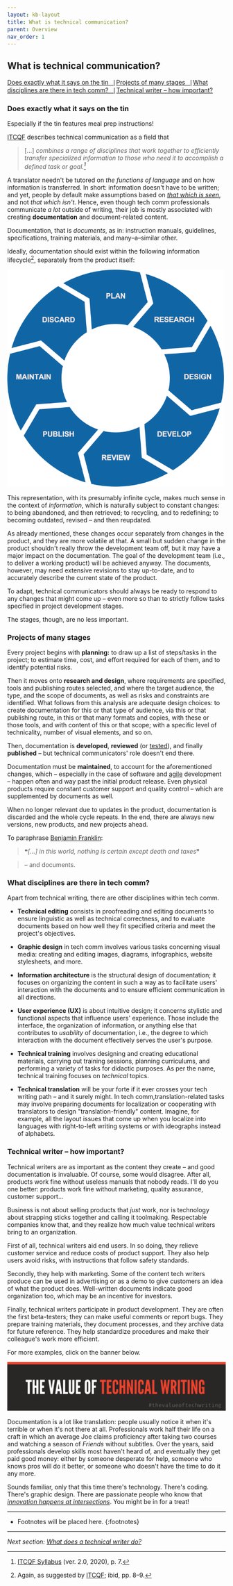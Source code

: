```yaml
---
layout: kb-layout
title: What is technical communication?
parent: Overview
nav_order: 1
---
```


## What is technical communication?

[Does exactly what it says on the tin⎹](#does-exactly-what-it-says-on-the-tin) [Projects of many stages⎹](#projects-of-many-stages) [What disciplines are there in tech comm?⎹](#what-disciplines-are-there-in-tech-comm) [Technical writer – how important?](#technical-writer--how-important)

### Does exactly what it says on the tin

Especially if the tin features meal prep instructions!  

[ITCQF](https://itcqf.org/) describes technical communication as a field that  

> [...] *combines a range of disciplines that work together to efficiently transfer specialized information to those who need it to accomplish a defined task or goal.[^1]*

A translator needn't be tutored on *the functions of language* and on how information is transferred. In short: information doesn't have to be written; and yet, people by default make assumptions based on [*that which is seen*](https://en.wikipedia.org/wiki/Parable_of_the_broken_window), and not *that which isn't.* Hence, even though tech comm professionals communicate *a lot* outside of writing, their job is mostly associated with creating **documentation** and document-related content.  

Documentation, that is *documents*, as in: instruction manuals, guidelines, specifications, training materials, and many–a–similar other.  

Ideally, documentation should exist within the following information lifecycle[^2], separately from the product itself:  

![Information lifecycle](../../images/information-lifecycle.png)  

This representation, with its presumably infinite cycle, makes much sense in the context of *information*, which is naturally subject to constant changes: to being abandoned, and then retrieved; to recycling, and to redefining; to becoming outdated, revised – and then reupdated.  

As already mentioned, these changes occur separately from changes in the product, and they are more volatile at that. A small but sudden change in the product shouldn't really throw the development team off, but it may have a major impact on the documentation. The goal of the development team (i.e., to deliver a working product) will be achieved anyway. The documents, however, may need extensive revisions to stay up-to-date, and to accurately describe the current state of the product.  

To adapt, technical communicators should always be ready to respond to any changes that might come up – even more so than to strictly follow tasks specified in project development stages.  

The stages, though, are no less important.  

### Projects of many stages

Every project begins with **planning:** to draw up a list of steps/tasks in the project; to estimate time, cost, and effort required for each of them, and to identify potential risks.  

Then it moves onto **research and design**, where requirements are specified, tools and publishing routes selected, and where the target audience, the type, and the scope of documents, as well as risks and constraints are identified. What follows from this analysis are adequate design choices: to create documentation for this or that type of audience, via this or that publishing route, in this or that many formats and copies, with these or those tools, and with content of this or that scope; with a specific level of technicality, number of visual elements, and so on.  

Then, documentation is **developed**, **reviewed** (or [tested](../../04-learning-the-basics/3-content-design/index.md/#testing)), and finally **published** – but technical communicators' role doesn't end there.  

Documentation must be **maintained**, to account for the aforementioned changes, which – especially in the case of software and [agile](../../09-glossary/index.md/#a) development – happen often and way past the initial product release. Even physical products require constant customer support and quality control – which are supplemented by documents as well.  

When no longer relevant due to updates in the product, documentation is discarded and the whole cycle repeats. In the end, there are always new versions, new products, and new projects ahead.  

To paraphrase [Benjamin Franklin](https://constitutioncenter.org/blog/benjamin-franklins-last-great-quote-and-the-constitution):  

> ❝*[...] in this world, nothing is certain except death and taxes*❞

> – and documents.  

### What disciplines are there in tech comm?

Apart from technical writing, there are other disciplines within tech comm.  

* **Technical editing** consists in proofreading and editing documents to ensure linguistic as well as technical correctness, and to evaluate documents based on how well they fit specified criteria and meet the project's objectives.  

* **Graphic design** in tech comm involves various tasks concerning visual media: creating and editing images, diagrams, infographics, website stylesheets, and more.  

* **Information architecture** is the structural design of documentation; it focuses on organizing the content in such a way as to facilitate users' interaction with the documents and to ensure efficient communication in all directions.  

* **User experience (UX)** is about intuitive design; it concerns stylistic and functional aspects that influence users' experience. Those include the interface, the organization of information, or anything else that contributes to *usability* of documentation, i.e., the degree to which interaction with the document effectively serves the user's purpose.  

* **Technical training** involves designing and creating educational materials, carrying out training sessions, planning curriculums, and performing a variety of tasks for didactic purposes. As per the name, technical training focuses on *technical* topics.  

* **Technical translation** will be your forte if it ever crosses your tech writing path – and it surely might. In tech comm,translation-related tasks may involve preparing documents for localization or cooperating with translators to design "translation-friendly" content. Imagine, for example, all the layout issues that come up when you localize into languages with right-to-left writing systems or with ideographs instead of alphabets.  

### Technical writer – how important?

Technical writers are as important as the content they create – and good documentation is invaluable. Of course, some would disagree. After all, products work fine without useless manuals that nobody reads. I'll do you one better: products work fine without marketing, quality assurance, customer support...  

Business is not about selling products that *just* work, nor is technology about strapping sticks together and calling it toolmaking. Respectable companies know that, and they realize how much value technical writers bring to an organization.  

First of all, technical writers aid end users. In so doing, they relieve customer service and reduce costs of product support. They also help users avoid risks, with instructions that follow safety standards.  

Secondly, they help with marketing. Some of the content tech writers produce can be used in advertising or as a demo to give customers an idea of what the product does. Well-written documents indicate good organization too, which may be an incentive for investors.  

Finally, technical writers participate in product development. They are often the first beta-testers; they can make useful comments or report bugs. They prepare training materials, they document processes, and they archive data for future reference. They help standardize procedures and make their colleague's work more efficient.  

For more examples, click on the banner below.  

[![The Value of Technical Writing](../../images/the-value-of-technical-writing.png)](http://itcqf.org/wp-content/uploads/2021/02/ITCQF-The-Value-of-Techwriting.pdf)

Documentation is a lot like translation: people usually notice it when it's terrible or when it's not there at all. Professionals work half their life on a craft in which an average Joe claims proficiency after taking two courses and watching a season of *Friends* without subtitles. Over the years, said professionals develop skills most haven't heard of, and eventually they get paid good money: either by someone desperate for help, someone who knows pros will do it better, or someone who doesn't have the time to do it any more.  

Sounds familiar, only that this time there's technology. There's coding. There's graphic design. There are passionate people who know that *[innovation happens at intersections](https://www.ted.com/talks/emilie_wapnick_why_some_of_us_don_t_have_one_true_calling/)*. You might be in for a treat!  


[^1]: [ITCQF Syllabus](https://itcqf.org/wp-content/uploads/2020/06/ITCQF_Syllabus_v2_0Jun2020.pdf) (ver. 2.0, 2020), p. 7.
[^2]: Again, as suggested by [ITCQF](https://itcqf.org/wp-content/uploads/2020/06/ITCQF_Syllabus_v2_0Jun2020.pdf); ibid, pp. 8–9.

---

* Footnotes will be placed here.
{:footnotes}  

---

*Next section: [What does a technical writer do?](../2-what-does-a-technical-writer-do/)*